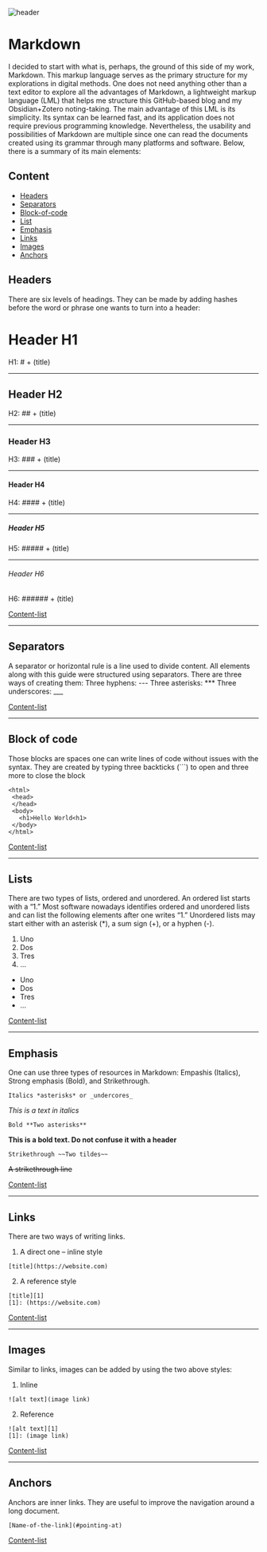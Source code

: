 ![header](https://sorrego.xyz/wp-content/uploads/2023/02/github-blog.jpg)

# Markdown

I decided to start with what is, perhaps, the ground of this side of my work, Markdown. This markup language serves as the primary structure for my explorations in digital methods. One does not need anything other than a text editor to explore all the advantages of Markdown, a  lightweight markup language (LML) that helps me structure this GitHub-based blog and my Obsidian+Zotero noting-taking. The main advantage of this LML is its simplicity. Its syntax can be learned fast, and its application does not require previous programming knowledge. Nevertheless, the usability and possibilities of Markdown are multiple since one can read the documents created using its grammar through many platforms and software. Below, there is a summary of its main elements:

## Content
+ [Headers](#headers)
+ [Separators](#separators)
+ [Block-of-code](#block-of-code)
+ [List](#lists)
+ [Emphasis](#emphasis)
+ [Links](#links)
+ [Images](#images)
+ [Anchors](#anchors)

## Headers
There are six levels of headings. They can be made by adding hashes before the word or phrase one wants to turn into a header:

# Header H1
H1: # + (title)

---
## Header H2
H2: ## + (title)

---
### Header H3
H3: ### + (title)

---
#### Header H4
H4: #### + (title)

---
##### Header H5
H5: ##### + (title)

---
###### Header H6
H6: ###### + (title)

[Content-list](#content)

---
## Separators 
A separator or horizontal rule is a line used to divide content. All elements along with this guide were structured using separators. There are three ways of creating them:
Three hyphens: ---
Three asterisks: ***
Three underscores: ___

[Content-list](#content)

---
## Block of code
Those blocks are spaces one can write lines of code without issues with the syntax. They are created by typing three backticks (```) to open and three more to close the block
```
<html>
 <head>
 </head>
 <body>
   <h1>Hello World<h1>
 </body>
</html>
```
[Content-list](#content)

---
## Lists
There are two types of lists, ordered and unordered. 
An ordered list starts with a “1.” Most software nowadays identifies ordered and unordered lists and can list the following elements after one writes “1.” Unordered lists may start either with an asterisk (*), a sum sign (+), or a hyphen (-).
1.	Uno
2.	Dos
3.	Tres
4.	…

-	Uno
-	Dos
-	Tres
-	…

[Content-list](#content)

---
## Emphasis
One can use three types of resources in Markdown: Empashis (Italics), Strong emphasis (Bold), and Strikethrough.
```
Italics *asterisks* or _undercores_
```
*This is a text in italics*
 
```
Bold **Two asterisks**
```
**This is a bold text. Do not confuse it with a header**

```
Strikethrough ~~Two tildes~~
```
~~A strikethrough line~~

[Content-list](#content)

---
## Links 
There are two ways of writing links. 
1.	A direct one – inline style 
```
[title](https://website.com)
```
2.	A reference style
```
[title][1]
[1]: (https://website.com)
```

[Content-list](#content)

---
## Images
Similar to links, images can be added by using the two above styles:
1.	Inline
```
![alt text](image link)
```
2.	Reference
```
![alt text][1]
[1]: (image link)
```
[Content-list](#content)

---
## Anchors
Anchors are inner links. They are useful to improve the navigation around a long document. 
```
[Name-of-the-link](#pointing-at)
```

[Content-list](#content)